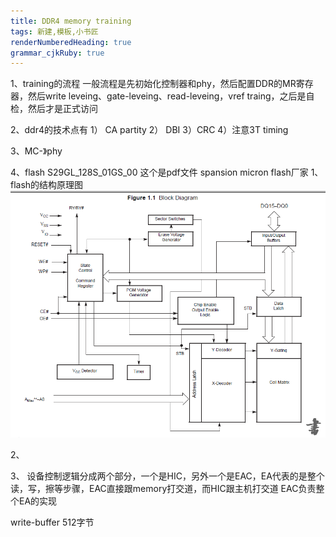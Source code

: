 ```yaml
---
title: DDR4 memory training
tags: 新建,模板,小书匠
renderNumberedHeading: true
grammar_cjkRuby: true
---
```


1、training的流程
一般流程是先初始化控制器和phy，然后配置DDR的MR寄存器，然后write leveing、gate-leveing、read-leveing，vref traing，之后是自检，然后才是正式访问

2、ddr4的技术点有
1） CA partity
2） DBI
3）CRC
4）注意3T timing

3、MC-》phy

4、flash
S29GL_128S_01GS_00 这个是pdf文件  spansion  micron flash厂家
1、flash的结构原理图
![enter description here](https://raw.githubusercontent.com/caowangqy/jiaxsj-tu/master/小书匠/1571985491673.png)

2、

3、
设备控制逻辑分成两个部分，一个是HIC，另外一个是EAC，EA代表的是整个读，写，擦等步骤，EAC直接跟memory打交道，而HIC跟主机打交道
EAC负责整个EA的实现

write-buffer 512字节




